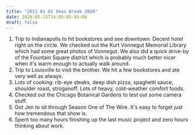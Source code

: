 ```yaml
---
title: "2011 01 02 Xmas Break 2010"
date: 2020-05-25T14:05:05-05:00
draft: false
---
```


		
1. Trip to Indianapolis to hit bookstores and see downtown. Decent hotel right on the circle. We checked out the Kurt Vonnegut Memorial Library which had some great photos of Vonnegut. We also did a quick drive-by of the Fountain Square district which is probably much better nicer when it's warm enough to actually walk around. 
1. Trip to Louisville to visit the brother. We hit a few bookstores and ate very well as always. 
1. Lots of cooking: rib-eye steaks, deep dish pizza, spaghetti sauce, shoulder roast, stroganoff. Lots of heavy, cold-weather comfort foods. 
1. Checked out the Chicago Botanical Gardens to test out some camera stuff. 
1. Got Jen to sit through Season One of The Wire. It's easy to forget just how tremendous that show is. 
1. Spent too many hours finishing up the last music project and zero hours thinking about work.
